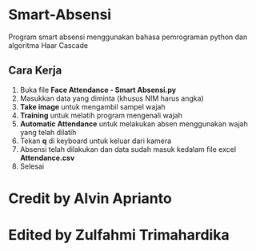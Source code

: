 # Smart-Absensi
Program smart absensi menggunakan bahasa pemrograman python dan algoritma Haar Cascade

## Cara Kerja
1. Buka file **Face Attendance - Smart Absensi.py**
2. Masukkan data yang diminta (khusus NIM harus angka)
3. **Take image** untuk mengambil sampel wajah
4. **Training** untuk melatih program mengenali wajah
5. **Automatic Attendance** untuk melakukan absen menggunakan wajah yang telah dilatih
6. Tekan **q** di keyboard untuk keluar dari kamera
7. Absensi telah dilakukan dan data sudah masuk kedalam file excel **Attendance.csv**
8. Selesai

# Credit by Alvin Aprianto
# Edited by Zulfahmi Trimahardika